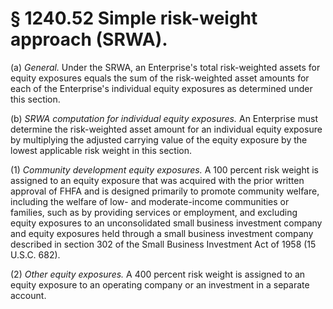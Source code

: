 # § 1240.52   Simple risk-weight approach (SRWA).

(a) *General.* Under the SRWA, an Enterprise's total risk-weighted assets for equity exposures equals the sum of the risk-weighted asset amounts for each of the Enterprise's individual equity exposures as determined under this section.


(b) *SRWA computation for individual equity exposures.* An Enterprise must determine the risk-weighted asset amount for an individual equity exposure by multiplying the adjusted carrying value of the equity exposure by the lowest applicable risk weight in this section.


(1) *Community development equity exposures.* A 100 percent risk weight is assigned to an equity exposure that was acquired with the prior written approval of FHFA and is designed primarily to promote community welfare, including the welfare of low- and moderate-income communities or families, such as by providing services or employment, and excluding equity exposures to an unconsolidated small business investment company and equity exposures held through a small business investment company described in section 302 of the Small Business Investment Act of 1958 (15 U.S.C. 682).


(2) *Other equity exposures.* A 400 percent risk weight is assigned to an equity exposure to an operating company or an investment in a separate account.




